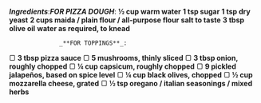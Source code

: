 _**Ingredients**_:_**FOR PIZZA DOUGH**_:
                  **½ cup warm water**
                  **1 tsp sugar**
                  **1 tsp dry yeast**
                  **2 cups maida / plain flour / all-purpose flour**
                  **salt to taste**
                  **3 tbsp olive oil**
                  **water as required, to knead**

                  _**FOR TOPPINGS**_:
▢              **3 tbsp pizza sauce**
▢              **5 mushrooms, thinly sliced**
▢              **3 tbsp onion, roughly chopped**
▢              **¼ cup capsicum, roughly chopped**
▢              **9 pickled jalapeños, based on spice level**
▢              **¼ cup black olives, chopped**
▢              **½ cup mozzarella cheese, grated**
▢              **½ tsp oregano / italian seasonings / mixed herbs**